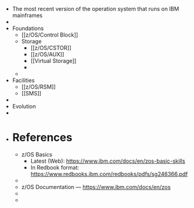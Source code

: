 - The most recent version of the operation system that runs on IBM mainframes
-
- Foundations
	- [[z/OS/Control Block]]
	- Storage
		- [[z/OS/CSTOR]]
		- [[z/OS/AUX]]
		- [[Virtual Storage]]
		-
	-
- Facilities
	- [[z/OS/RSM]]
	- [[SMS]]
-
- Evolution
-
- # References
	- z/OS Basics
		- Latest (Web): https://www.ibm.com/docs/en/zos-basic-skills
		- In Redbook format: https://www.redbooks.ibm.com/redbooks/pdfs/sg246366.pdf
	-
	- z/OS Documentation — https://www.ibm.com/docs/en/zos
	-
	-